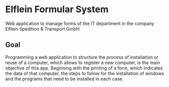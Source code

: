# Elflein Formular System

Web application to manage forms of the IT department in the company Elflein Spedition & Transport GmbH

## Goal

Programming a web application to structure the process of installation or reuse of a computer, which allows to register a new computer, is the main objective of this app. Beginning with the printing of a form, which indicates the data of that computer, the steps to follow for the installation of windows and the programs that need to be installed in each case.
